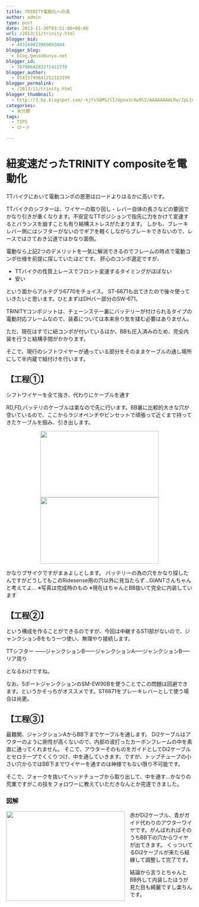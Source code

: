 ```yaml
---
title: TRINITY電動化への道
author: admin
type: post
date: 2013-11-30T03:51:00+00:00
url: /2013/11/trinity.html
blogger_bid:
  - 443169423969093484
blogger_blog:
  - blog.gensobunya.net
blogger_id:
  - 7670664283372421770
blogger_author:
  - 05415749641252153199
blogger_permalink:
  - /2013/11/trinity.html
blogger_thumbnail:
  - http://3.bp.blogspot.com/-kjYs5QMSJlI/Upna3cVw9SI/AAAAAAAALRw/JpL1oQk0mnY/s1600/DSC_0044.jpg
categories:
  - 未分類
tags:
  - TIPS
  - ロード

---
```

# 紐変速だったTRINITY compositeを電動化


TTバイクにおいて電動コンポの恩恵はロードよりはるかに高いです。


TTバイクのシフターは、ワイヤーの取り回し・レバー自体の長さなどの要因でかなり引きが重くなります。不安定なTTポジションで指先に力をかけて変速するとバランスを崩すことも有り結構ストレスがたまります。
しかも、ブレーキレバー側にはシフターがないのでギアを軽くしながらブレーキできないので、レースではさておき公道ではかなり面倒。


電動なら上記2つのデメリットを一気に解消できるのでフレームの時点で電動コンポ仕様を前提に探していたほどです。
肝心のコンポ選定ですが、

+ TTバイクの性質上レースでフロント変速するタイミングがほぼない
+ 安い

という面からアルテグラ6770をチョイス。
ST-6871も出てきたので後々使っていきたいと思います。ひとまずはDHバー部分のSW-671。

TRINITYコンポジットは、チェーンステー裏にバッテリーが付けられるタイプの電動対応フレームなので、装着については本来余り気を揉む必要はありません。


ただ、現在はすでに紐コンポが付いているほか、BBも圧入済みのため、完全内装を行うと結構手間がかかります。



そこで、現行のシフトワイヤーが通っている部分をそのままケーブルの通し場所にして半内蔵で組付けを行います。



## 【工程①】


シフトワイヤーを全て抜き、代わりにケーブルを通す



RD,FD,バッテリのケーブルは楽なので先に行います。BB裏に比較的大きな穴が空いているので、ここからラジオペンチやピンセットで頑張って近くまで持ってきたケーブルを掴み、引き出します。


<div class="separator" style="clear: both; text-align: center;">
<a href="https://blog.gensobunya.net/wp-content/uploads/2013/11/DSC_0044-1024x575.jpg" imageanchor="1" style="margin-left: 1em; margin-right: 1em;"><img border="0" src="https://blog.gensobunya.net/wp-content/uploads/2013/11/DSC_0044-1024x575.jpg" height="179" width="320" /></a>
</div>

<div class="separator" style="clear: both; text-align: center;">
<a href="https://blog.gensobunya.net/wp-content/uploads/2013/11/DSC_4574-1024x575.jpg" imageanchor="1" style="margin-left: 1em; margin-right: 1em;"><img border="0" src="https://blog.gensobunya.net/wp-content/uploads/2013/11/DSC_4574-1024x575.jpg" height="179" width="320" /></a>
</div>


かなりブサイクですがまぁよしとします。
バッテリーの為の穴をかなり探したんですがどうしてもこのRidesense用の穴以外に見当たらず…GIANTさんちゃんと考えてよ…
※写真は完成時のもの
※現在はちゃんとBB抜いて完全に内装しています

 ## 【工程②】

  という構成を作ることができるのですが、今回は中継するSTI部がないので、ジャンクションBをもう一つ使い、無理やり接続します。

  TTシフター &#8212;&#8212;ジャンクションB&#8212;&#8212;ジャンクションA&#8212;&#8211;ジャンクションB&#8212;&#8211;リア周り

  となるわけですね。

  なお、5ポートジャンクションのSM-EW90Bを使うことでこの問題は回避できます。というかそっちがオススメです。ST6871をブレーキレバーとして使う場合は尚更。



## 【工程③】



最難関、ジャンクションAからBB下までケーブルを通します。
Di2ケーブルはアウターのように剛性が高くないので、内部の波打ったカーボンフレームの中を素直に通ってくれません。
そこで、アウターそのものをガイドとしてDi2ケーブルとセロテープでくくりつけ、中を通していきます。ですが、トップチューブの小さい穴からではBB下までワイヤーを通すのは神様でもない限り不可能です。

そこで、フォークを抜いてヘッドチューブから取り出して、中を通す…かなりの荒業ですがこの技をフォロワーに教えていただきなんとか完遂できました。

### 図解

<div class="separator" style="clear: both; text-align: center;">
<a href="https://blog.gensobunya.net/wp-content/uploads/2013/11/無題.png" imageanchor="1" style="clear: left; float: left; margin-bottom: 1em; margin-right: 1em;"><img border="0" src="https://blog.gensobunya.net/wp-content/uploads/2013/11/無題.png" height="242" width="320" /></a><a href="https://blog.gensobunya.net/wp-content/uploads/2013/11/無題.png" imageanchor="1" style="clear: left; float: left; margin-bottom: 1em; margin-right: 1em;"><br /></a>
</div>

赤がDi2ケーブル、青がガイド代わりのアウターワイヤです。がんばれればそのうちBB下の穴からワイヤが出てきます。
くっついてるDi2ケーブルが来たら結線して調整して完了です。

結論から言うとちゃんとBB外して内装したほうが見た目も綺麗ですし楽ちんです。

